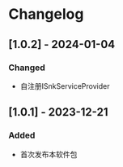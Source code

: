 # Changelog
## [1.0.2] - 2024-01-04
### Changed
- 自注册ISnkServiceProvider

## [1.0.1] - 2023-12-21
### Added
- 首次发布本软件包